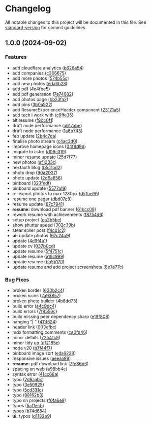 # Changelog

All notable changes to this project will be documented in this file. See [standard-version](https://github.com/conventional-changelog/standard-version) for commit guidelines.

## 1.0.0 (2024-09-02)


### Features

* add cloudflare analytics ([b626a54](https://github.com/nathanbirrell/natee.biz/commit/b626a54d4189810667069570d518207de75344e0))
* add companies ([c366675](https://github.com/nathanbirrell/natee.biz/commit/c3666752f1352feb588e94bf97f9f985146626d2))
* add more photos ([574b55c](https://github.com/nathanbirrell/natee.biz/commit/574b55cace5d6733c57cfbb900da63c2393ed898))
* add new photos ([eda6b23](https://github.com/nathanbirrell/natee.biz/commit/eda6b2348cf26096d5d4038dea27c811cc872fec))
* add pdf ([4c4fbe5](https://github.com/nathanbirrell/natee.biz/commit/4c4fbe5998a3bfdc145d1e8c4d0c27758b0834fc))
* add pdf generation ([7e74682](https://github.com/nathanbirrell/natee.biz/commit/7e7468297904a10fe7057edf4be6fe4f68574d55))
* add photos page ([bb23fa2](https://github.com/nathanbirrell/natee.biz/commit/bb23fa21b58733fe9af58751fb9cf1f1516a1af8))
* add pins ([3b0a522](https://github.com/nathanbirrell/natee.biz/commit/3b0a5228f25035b9a6f1d27444b379f9ef0ad1f9))
* add ResumeExperienceHeader component ([23171a5](https://github.com/nathanbirrell/natee.biz/commit/23171a5264508a74066d6c855f68cc89a4151309))
* add tech i work with ([c9ffe35](https://github.com/nathanbirrell/natee.biz/commit/c9ffe3544317db795f25bbb0841d77a0d00cdb6e))
* alt resume ([f9dc0f1](https://github.com/nathanbirrell/natee.biz/commit/f9dc0f11f7383814047c7167b32b93e7919e48ef))
* draft node performance ([a617abe](https://github.com/nathanbirrell/natee.biz/commit/a617abecd61d0dd3581b61fb19ee005d1056ee34))
* draft node performance ([1a6b743](https://github.com/nathanbirrell/natee.biz/commit/1a6b743d7095dcabef912dabd19af157a4bc3df1))
* feb update ([2b4c7da](https://github.com/nathanbirrell/natee.biz/commit/2b4c7da01f8a32106e60b7c97de328710e5599c9))
* finalise photo stream ([c4ac3d0](https://github.com/nathanbirrell/natee.biz/commit/c4ac3d02825b5712c2f7cc2b86e5d1fdd22b5e45))
* improve homepage icons ([04f8d9d](https://github.com/nathanbirrell/natee.biz/commit/04f8d9d868e8cfcd3c4c9497354e829f2b4b29e9))
* migrate to astro ([d09c319](https://github.com/nathanbirrell/natee.biz/commit/d09c319efeb90c9e5b37582e22c2b76f753cea71))
* minor resume update ([25d7f77](https://github.com/nathanbirrell/natee.biz/commit/25d7f77bd8a3aae6faf3b3e6d83b37a77c01ec6f))
* new photos ([af1233c](https://github.com/nathanbirrell/natee.biz/commit/af1233caf58a68ddd3047edf15b6beb00375a815))
* nextauth blog ([b5c1bd2](https://github.com/nathanbirrell/natee.biz/commit/b5c1bd2547da807955051895b7b0ae9d3667b602))
* photo drop ([90a2037](https://github.com/nathanbirrell/natee.biz/commit/90a2037f62f723b4dc308ad281cd263b07051fa4))
* photo update ([2d6a856](https://github.com/nathanbirrell/natee.biz/commit/2d6a85610dcfa052eaa3458946e518891b1a6169))
* pinboard ([323fedf](https://github.com/nathanbirrell/natee.biz/commit/323fedf029e13ccf1df77d6a7754032965d098e1))
* pinboard update ([5577a19](https://github.com/nathanbirrell/natee.biz/commit/5577a196e476469d61e1f9668a1274bf9b3ab7dd))
* re-export photos to max 1280px ([d51be99](https://github.com/nathanbirrell/natee.biz/commit/d51be997665d79ef063a4dd07465dbae11fb8ddd))
* resume one pager ([dbd07c8](https://github.com/nathanbirrell/natee.biz/commit/dbd07c8e465abf10bc15a9d6155e20e3016468f1))
* resume update ([87c7941](https://github.com/nathanbirrell/natee.biz/commit/87c79413b0b38e1d0fb7a2011d6779b3325fe20c))
* **resume:** download pdf banner ([61bcc08](https://github.com/nathanbirrell/natee.biz/commit/61bcc08f1ee5868d45cb63bf56bfb188c531024a))
* rework resume with achievements ([f8754d6](https://github.com/nathanbirrell/natee.biz/commit/f8754d6d87ec955b3e85e97a7475bff96a854069))
* setup project ([ea2b5be](https://github.com/nathanbirrell/natee.biz/commit/ea2b5be9ac307c91a70f6ac4a88727e36cb7984d))
* show shutter speed ([302c39b](https://github.com/nathanbirrell/natee.biz/commit/302c39bd7e6492edaab13cfbbff2a9bb8931834c))
* steamroller post ([f4cd1c2](https://github.com/nathanbirrell/natee.biz/commit/f4cd1c28343ec92a14110f4b31091580cc89ff1a))
* **ui:** update photos ([67c24a9](https://github.com/nathanbirrell/natee.biz/commit/67c24a9ccd3288f676a6a07b6c4fbd4f715100a2))
* update ([4d9f4a1](https://github.com/nathanbirrell/natee.biz/commit/4d9f4a12f1185b31b550c848977e1d053892d8ea))
* update cv ([037b0cd](https://github.com/nathanbirrell/natee.biz/commit/037b0cd95cfcb6aa7e4cf871a56e6f57507aee97))
* update resume ([5f4751c](https://github.com/nathanbirrell/natee.biz/commit/5f4751c84fe585651383f41b290b352b4aabb56b))
* update resume ([e19c999](https://github.com/nathanbirrell/natee.biz/commit/e19c9994f81ba496a17b30f65c82d9385ab2b8af))
* update resume ([bb5b170](https://github.com/nathanbirrell/natee.biz/commit/bb5b170c8e8af86ec071b8d9665c2374da3b880d))
* update resume and add project screenshots ([8e7a77c](https://github.com/nathanbirrell/natee.biz/commit/8e7a77c98df1d748d6b85e715a17c457ed0c5942))


### Bug Fixes

* broken border ([630b2c4](https://github.com/nathanbirrell/natee.biz/commit/630b2c4c241c31c391d706e24868f4b6103cc441))
* broken icons ([7a93857](https://github.com/nathanbirrell/natee.biz/commit/7a9385765b089e6d58130227930a9c58fb359d92))
* broken photo builder ([4b8dd73](https://github.com/nathanbirrell/natee.biz/commit/4b8dd73dbf7c446afe2a687502ed87d3018903e9))
* build error ([a4c9dc4](https://github.com/nathanbirrell/natee.biz/commit/a4c9dc461f0aa784184bc8f0ca2fd4a9208a2092))
* build errors ([7f8556c](https://github.com/nathanbirrell/natee.biz/commit/7f8556c9ad846b207ecb8414832a0bcc33a7b383))
* build missing peer dependency sharp ([e19f808](https://github.com/nathanbirrell/natee.biz/commit/e19f80822252cb9137a99a9b3a9563b74d6609be))
* hanging "| " ([411f524](https://github.com/nathanbirrell/natee.biz/commit/411f52498839f89de738c0b8c170acda40085347))
* header link ([003efbc](https://github.com/nathanbirrell/natee.biz/commit/003efbc08af0dc5071e303c592e5aee866aef202))
* mdx formatting comments ([ca0fd46](https://github.com/nathanbirrell/natee.biz/commit/ca0fd4663c974a308add1a6b388d2df854e54fe2))
* minor details ([72b41c9](https://github.com/nathanbirrell/natee.biz/commit/72b41c9ad9d75d335250556e37d212b1332e26dd))
* minor tidy up ([df2185e](https://github.com/nathanbirrell/natee.biz/commit/df2185eacdf805b393c10ae72e31795194d35e85))
* node v20 ([b7f44f7](https://github.com/nathanbirrell/natee.biz/commit/b7f44f715d644866d0968acf2c51fa69da5c02df))
* pinboard image sort ([eda6228](https://github.com/nathanbirrell/natee.biz/commit/eda6228f0a11fdf238454fe4b0dcf553c26360d6))
* responsive issues ([aeeaa89](https://github.com/nathanbirrell/natee.biz/commit/aeeaa89ece38046f7024486b34a27ede596277cb))
* **resume:** pdf download link ([7fe36d6](https://github.com/nathanbirrell/natee.biz/commit/7fe36d6fdd7dc12e28a7caef830d0e4cd284b3d1))
* spacing on web ([a98bb4e](https://github.com/nathanbirrell/natee.biz/commit/a98bb4e26c7f23d0e5a1b783824783576140db44))
* syntax error ([41cc68a](https://github.com/nathanbirrell/natee.biz/commit/41cc68a6b17e136776020a268f155faed18b3657))
* typo ([2d6aabc](https://github.com/nathanbirrell/natee.biz/commit/2d6aabc5d33c575aad1221e9ab8647819987b814))
* typo ([3e59925](https://github.com/nathanbirrell/natee.biz/commit/3e59925bdb12c6fad28121fec59cd54c4d496590))
* typo ([5cd331c](https://github.com/nathanbirrell/natee.biz/commit/5cd331ca5a6dd5f127c58481cec7206b78766137))
* typo ([88162b3](https://github.com/nathanbirrell/natee.biz/commit/88162b398b5cf13248737a7275f4ac8829cfa856))
* typo on projects ([f0fa6e9](https://github.com/nathanbirrell/natee.biz/commit/f0fa6e9506645778983cad6d777455ada64c6766))
* typos ([5af1ecb](https://github.com/nathanbirrell/natee.biz/commit/5af1ecba6f70065350ad4dbf090a6b3aea48ec0e))
* typos ([b74d654](https://github.com/nathanbirrell/natee.biz/commit/b74d65419de750bce22e2fe66f285203aaf8ef8a))
* **ui:** typos ([d1132e9](https://github.com/nathanbirrell/natee.biz/commit/d1132e91801e5900fc69a6f43cd8fad6319c40aa))
